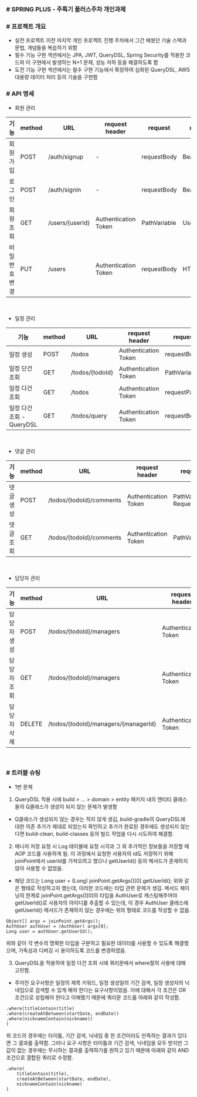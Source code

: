 ### # SPRING PLUS - 주특기 플러스주차 개인과제

### # 프로젝트 개요
* 실전 프로젝트 이전 마지막 개인 프로젝트 진행 주차에서 그간 배웠던 기술 스택과 문법, 개념들을 복습하기 위함
* 필수 기능 구현 섹션에서는 JPA, JWT, QueryDSL, Spring Security를 적용한 코드와 이 구현에서 발생하는 N+1 문제, 성능 저하 등을 해결하도록 함
* 도전 기능 구현 섹션에서는 필수 구현 기능에서 확장하여 심화된 QueryDSL, AWS 대용량 데이터 처리 등의 기술을 구현함

### # API 명세 

- 회원 관리

| 기능 | method | URL | request header | request | response |
|-----|--------|-----|----------------|--------|--------|
| 회원가입 | POST | /auth/signup | - | requestBody | Bearer Token |
| 로그인 | POST | /auth/signin | - | requestBody | Bearer Token |
| 회원 조회 | GET | /users/{userId} | Authentication Token | PathVariable | UserResponse |
| 비밀번호 변경 | PUT | /users | Authentication Token | requestBody | HTTP CODE |
</br>

- 일정 관리

| 기능 | method | URL | request header | request | response |
|-----|--------|-----|----------------|--------|--------|
| 일정 생성 | POST | /todos | Authentication Token | requestBody | TodoSaveResponse |
| 일정 단건 조회 | GET | /todos/{todoId} | Authentication Token | PathVariable | TodoResponse |
| 일정 다건 조회 | GET | /todos | Authentication Token | requestParam | TodoResponse |
| 일정 다건 조회 - QueryDSL | GET | /todos/query | Authentication Token | requestBody | TodoProjectionsDto |
</br>

- 댓글 관리

| 기능 | method | URL | request header | request | response |
|-----|--------|-----|----------------|--------|--------|
| 댓글 생성 | POST | /todos/{todoId}/comments | Authentication Token | PathVariable, RequestBody | CommentSaveResponse |
| 댓글 조회 | GET | /todos/{todoId}/comments | Authentication Token | PathVariable | CommentResponse |
</br>

- 담당자 관리

| 기능 | method | URL | request header | request | response |
|-----|--------|-----|----------------|--------|--------|
| 담당자 생성 | POST | /todos/{todoId}/managers | Authentication Token | PathVariable, RequestBody | ManagerSaveResponse |
| 담당자 조회 | GET | /todos/{todoId}/managers | Authentication Token | PathVariable | ManagerResponse |
| 담당자 삭제 | DELETE | /todos/{todoId}/managers/{managerId} | Authentication Token | PathVariable | HTTP CODE |
</br>

### # 트러블 슈팅

* 1번 문제
1) QueryDSL 적용 시에 build > ... > domain > entity 패키지 내의 엔티티 클래스들의 Q클래스가 생성이 되지 않는 문제가 발생함
- Q클래스가 생성되지 않는 경우는 적지 않게 생김, build-gradle의 QueryDSL에 대한 의존 추가가 제대로 되었는지 확인하고 추가가 완료된 경우에도 생성되지 않는다면 build-clean, build-classes 등의 빌드 작업을 다시 시도하여 해결함.

2) 매니저 저장 요청 시 Log 테이블에 요청 시각과 그 외 추가적인 정보들을 저장할 때 AOP 코드를 사용하게 됨. 이 과정에서 요청한 사용자의 id도 저장하기 위해 joinPoint에서 userId를 가져오려고 했으나 getUserId() 등의 메서드가 존재하지 않아 사용할 수 없었음.
- 해당 코드는
Long user = (Long) joinPoint.getArgs()[0].getUserId();
위와 같은 형태로 작성하고자 했는데, 이러한 코드에는 타입 관련 문제가 생김.
메서드 체이닝의 한계로 joinPoint.getArgs()[0]의 타입을 AuthUser로 캐스팅해주어야 getUserId()로 사용자의 아이디를 추출할 수 있는데, 이 경우 AuthUser 클래스에 getUserId() 메서드가 존재하지 않는 경우에는 위의 형태로 코드를 작성할 수 없음.

```
Object[] args = joinPoint.getArgs();
AuthUser authUser = (AuthUser) args[0];
Long user = authUser.getUserId();
```
위와 같이 각 변수의 명확한 타입을 구분하고 필요한 데이터를 사용할 수 있도록 해결했으며, 가독성과 디버깅 시 용이하도록 코드를 변경하였음.

3) QueryDSL을 적용하여 일정 다건 조회 시에 쿼리문에서 where절의 사용에 대해 고민함.
- 주어진 요구사항은 일정의 제목 키워드, 일정 생성일의 기간 검색, 일정 생성자의 닉네임으로 검색할 수 있게 해야 한다는 요구사항이었음. 이에 대해서 각 조건은 OR 조건으로 성립해야 한다고 이해했기 때문에 쿼리문 코드를 아래와 같이 작성함.
```
.where(titleContain(title)
.where(createAtBetween(startDate, endDate))
.where(nicknameContain(nickname))
)
```
위 코드의 경우에는 타이틀, 기간 검색, 닉네임 중 한 조건이라도 만족하는 결과가 있다면 그 결과를 출력함. 그러나 요구 사항은 타이틀과 기간 검색, 닉네임을 모두 받지만 그 값이 없는 경우에는 무시하는 결과를 출력하기를 원하고 있기 때문에 아래와 같이 AND 조건으로 결합된 쿼리로 수정함.
```
.where(
	titleContain(title),
	createAtBetween(startDate, endDate),
	nicknameContain(nickname)
)
```
